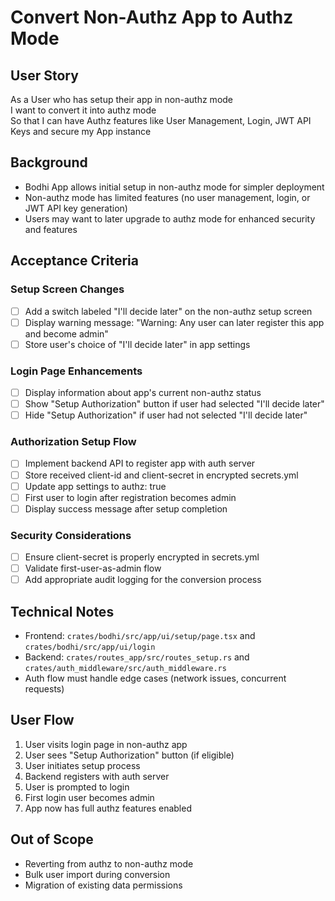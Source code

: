 # Convert Non-Authz App to Authz Mode

## User Story
As a User who has setup their app in non-authz mode  
I want to convert it into authz mode  
So that I can have Authz features like User Management, Login, JWT API Keys and secure my App instance

## Background
- Bodhi App allows initial setup in non-authz mode for simpler deployment
- Non-authz mode has limited features (no user management, login, or JWT API key generation)
- Users may want to later upgrade to authz mode for enhanced security and features

## Acceptance Criteria

### Setup Screen Changes
- [ ] Add a switch labeled "I'll decide later" on the non-authz setup screen
- [ ] Display warning message: "Warning: Any user can later register this app and become admin"
- [ ] Store user's choice of "I'll decide later" in app settings

### Login Page Enhancements
- [ ] Display information about app's current non-authz status
- [ ] Show "Setup Authorization" button if user had selected "I'll decide later"
- [ ] Hide "Setup Authorization" if user had not selected "I'll decide later"

### Authorization Setup Flow
- [ ] Implement backend API to register app with auth server
- [ ] Store received client-id and client-secret in encrypted secrets.yml
- [ ] Update app settings to authz: true
- [ ] First user to login after registration becomes admin
- [ ] Display success message after setup completion

### Security Considerations
- [ ] Ensure client-secret is properly encrypted in secrets.yml
- [ ] Validate first-user-as-admin flow
- [ ] Add appropriate audit logging for the conversion process

## Technical Notes
- Frontend: `crates/bodhi/src/app/ui/setup/page.tsx` and `crates/bodhi/src/app/ui/login`
- Backend: `crates/routes_app/src/routes_setup.rs` and `crates/auth_middleware/src/auth_middleware.rs`
- Auth flow must handle edge cases (network issues, concurrent requests)

## User Flow
1. User visits login page in non-authz app
2. User sees "Setup Authorization" button (if eligible)
3. User initiates setup process
4. Backend registers with auth server
5. User is prompted to login
6. First login user becomes admin
7. App now has full authz features enabled

## Out of Scope
- Reverting from authz to non-authz mode
- Bulk user import during conversion
- Migration of existing data permissions
